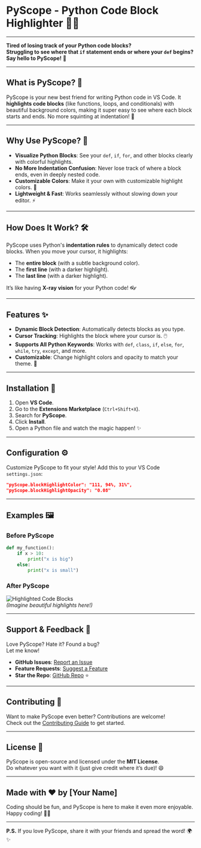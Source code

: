 # PyScope - Python Code Block Highlighter 🎨🐍

---

**Tired of losing track of your Python code blocks?**  
**Struggling to see where that `if` statement ends or where your `def` begins?**  
**Say hello to PyScope!** 🚀

---

## What is PyScope? 🤔

PyScope is your new best friend for writing Python code in VS Code. It **highlights code blocks** (like functions, loops, and conditionals) with beautiful background colors, making it super easy to see where each block starts and ends. No more squinting at indentation! 👀

---

## Why Use PyScope? 🌟

- **Visualize Python Blocks**: See your `def`, `if`, `for`, and other blocks clearly with colorful highlights.
- **No More Indentation Confusion**: Never lose track of where a block ends, even in deeply nested code.
- **Customizable Colors**: Make it your own with customizable highlight colors. 🎨
- **Lightweight & Fast**: Works seamlessly without slowing down your editor. ⚡

---

## How Does It Work? 🛠️

PyScope uses Python's **indentation rules** to dynamically detect code blocks. When you move your cursor, it highlights:

- The **entire block** (with a subtle background color).
- The **first line** (with a darker highlight).
- The **last line** (with a darker highlight).

It’s like having **X-ray vision** for your Python code! 👓

---

## Features ✨

- **Dynamic Block Detection**: Automatically detects blocks as you type.
- **Cursor Tracking**: Highlights the block where your cursor is. 🖱️
- **Supports All Python Keywords**: Works with `def`, `class`, `if`, `else`, `for`, `while`, `try`, `except`, and more.
- **Customizable**: Change highlight colors and opacity to match your theme. 🎨

---

## Installation 🚀

1. Open **VS Code**.
2. Go to the **Extensions Marketplace** (`Ctrl+Shift+X`).
3. Search for **PyScope**.
4. Click **Install**.
5. Open a Python file and watch the magic happen! ✨

---

## Configuration ⚙️

Customize PyScope to fit your style! Add this to your VS Code `settings.json`:

```json
"pyScope.blockHighlightColor": "111, 94%, 31%",
"pyScope.blockHighlightOpacity": "0.08"
```

---

## Examples 🖼️

### Before PyScope

```py
def my_function():
    if x > 10:
        print("x is big")
    else:
        print("x is small")
```

### After PyScope

![Highlighted Code Blocks](https://example.com/pyscope-demo.gif)  
_(Imagine beautiful highlights here!)_

---

## Support & Feedback 💬

Love PyScope? Hate it? Found a bug?  
Let me know!

- **GitHub Issues**: [Report an Issue](https://github.com/pasturikaustubh/py-scope/issues)
- **Feature Requests**: [Suggest a Feature](https://github.com/pasturikaustubh/py-scope/discussions)
- **Star the Repo**: [GitHub Repo](https://github.com/pasturikaustubh/py-scope) ⭐

---

## Contributing 🤝

Want to make PyScope even better? Contributions are welcome!  
Check out the [Contributing Guide](https://github.com/pasturikaustubh/py-scope/blob/main/CONTRIBUTING.md) to get started.

---

## License 📜

PyScope is open-source and licensed under the **MIT License**.  
Do whatever you want with it (just give credit where it’s due)! 😄

---

## Made with ❤️ by [Your Name]

Coding should be fun, and PyScope is here to make it even more enjoyable.  
Happy coding! 🎉🐍

---

**P.S.** If you love PyScope, share it with your friends and spread the word! 🌍✨
